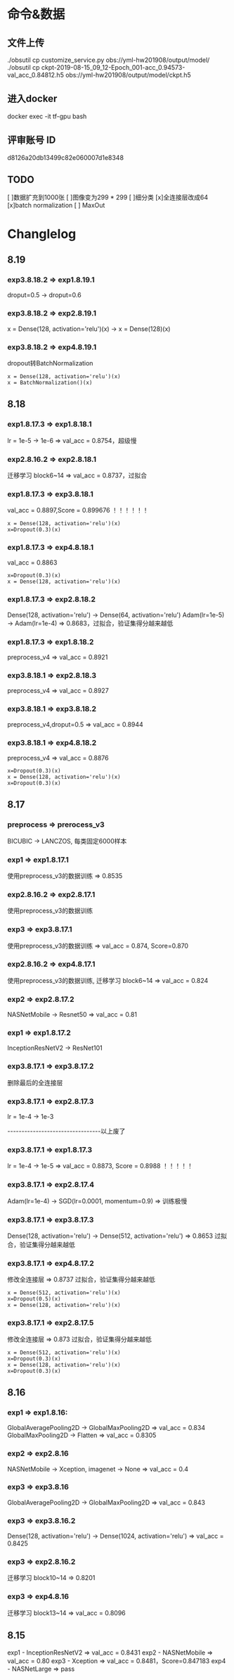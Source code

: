 # 命令&数据

## 文件上传
./obsutil cp customize_service.py obs://yml-hw201908/output/model/
./obsutil cp ckpt-2019-08-15_09_12-Epoch_001-acc_0.94573-val_acc_0.84812.h5 obs://yml-hw201908/output/model/ckpt.h5

## 进入docker
docker exec -it tf-gpu bash

## 评审账号 ID
d8126a20db13499c82e060007d1e8348

## TODO
[ ]数据扩充到1000张
[ ]图像变为299 * 299
[ ]细分类
[x]全连接层改成64
[x]batch normalization
[ ] MaxOut

# Changlelog
## 8.19
### exp3.8.18.2 => exp1.8.19.1
droput=0.5 -> droput=0.6
### exp3.8.18.2 => exp2.8.19.1
x = Dense(128, activation='relu')(x) -> x = Dense(128)(x)
### exp3.8.18.2 => exp4.8.19.1
dropout转BatchNormalization
```
x = Dense(128, activation='relu')(x)
x = BatchNormalization()(x)
```


## 8.18
### exp1.8.17.3 => exp1.8.18.1
lr = 1e-5 -> 1e-6 => val_acc = 0.8754，超级慢
### exp2.8.16.2 => exp2.8.18.1
迁移学习 block6~14 => val_acc = 0.8737，过拟合
### exp1.8.17.3 => exp3.8.18.1
val_acc = 0.8897,Score = 0.899676   ！！！！！！
```
x = Dense(128, activation='relu')(x)
x=Dropout(0.3)(x)
```
### exp1.8.17.3 => exp4.8.18.1
val_acc = 0.8863
```
x=Dropout(0.3)(x)
x = Dense(128, activation='relu')(x)
```

### exp1.8.17.3 => exp2.8.18.2
Dense(128, activation='relu') -> Dense(64, activation='relu')
Adam(lr=1e-5) -> Adam(lr=1e-4) => 0.8683，过拟合，验证集得分越来越低

### exp1.8.17.3 => exp1.8.18.2
preprocess_v4 => val_acc = 0.8921
### exp3.8.18.1 => exp2.8.18.3
preprocess_v4 => val_acc = 0.8927
### exp3.8.18.1 => exp3.8.18.2
preprocess_v4,droput=0.5 => val_acc = 0.8944
### exp3.8.18.1 => exp4.8.18.2
preprocess_v4 => val_acc = 0.8876
```
x=Dropout(0.3)(x)
x = Dense(128, activation='relu')(x)
x=Dropout(0.3)(x)
```

## 8.17

### preprocess => prerocess_v3
BICUBIC -> LANCZOS, 每类固定6000样本

### exp1 => exp1.8.17.1
使用preprocess_v3的数据训练 => 0.8535

### exp2.8.16.2 => exp2.8.17.1
使用preprocess_v3的数据训练

### exp3 => exp3.8.17.1
使用preprocess_v3的数据训练 => val_acc = 0.874, Score=0.870 

### exp2.8.16.2 => exp4.8.17.1
使用preprocess_v3的数据训练, 迁移学习 block6~14 => val_acc = 0.824


### exp2 => exp2.8.17.2
NASNetMobile -> Resnet50 => val_acc = 0.81
### exp1 => exp1.8.17.2
InceptionResNetV2 -> ResNet101
### exp3.8.17.1 => exp3.8.17.2
删除最后的全连接层
### exp3.8.17.1 => exp2.8.17.3
lr = 1e-4 -> 1e-3

---------------------------------以上废了
### exp3.8.17.1 => exp1.8.17.3
lr = 1e-4 -> 1e-5 => val_acc = 0.8873, Score = 0.8988   ！！！！！
### exp3.8.17.1 => exp2.8.17.4
Adam(lr=1e-4) -> SGD(lr=0.0001, momentum=0.9) => 训练极慢
### exp3.8.17.1 => exp3.8.17.3
Dense(128, activation='relu') -> Dense(512, activation='relu') =>  0.8653 过拟合，验证集得分越来越低
### exp3.8.17.1 => exp4.8.17.2
修改全连接层 => 0.8737 过拟合，验证集得分越来越低
```
x = Dense(512, activation='relu')(x)
x=Dropout(0.5)(x)
x = Dense(128, activation='relu')(x)
```
### exp3.8.17.1 => exp2.8.17.5
修改全连接层 => 0.873 过拟合，验证集得分越来越低
```
x = Dense(512, activation='relu')(x)
x=Dropout(0.3)(x)
x = Dense(128, activation='relu')(x)
x=Dropout(0.3)(x)
```

## 8.16

### exp1 => exp1.8.16:
GlobalAveragePooling2D -> GlobalMaxPooling2D => val_acc = 0.834
GlobalMaxPooling2D -> Flatten => val_acc = 0.8305

### exp2 => exp2.8.16
NASNetMobile -> Xception, imagenet -> None => val_acc = 0.4


### exp3 => exp3.8.16
GlobalAveragePooling2D -> GlobalMaxPooling2D => val_acc = 0.843

### exp3 => exp3.8.16.2
Dense(128, activation='relu') -> Dense(1024, activation='relu') => val_acc = 0.8425

### exp3 => exp2.8.16.2
迁移学习 block10~14 => 0.8201

### exp3 => exp4.8.16
迁移学习 block13~14 => val_acc = 0.8096


## 8.15
exp1 - InceptionResNetV2 => val_acc = 0.8431
exp2 - NASNetMobile => val_acc = 0.80
exp3 - Xception => val_acc = 0.8481，Score=0.847183
exp4 - NASNetLarge => pass




